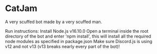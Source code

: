 # CatJam
A very scuffed bot made by a very scuffed man.

Run instructions:
Install Node.js v16.10.0
Open a terminal inside the root directory of the bot and enter 'npm install', this will install all the required node modules as specified in package.json
Make sure Discord.js is using v12 and not v13 (v13 breaks nearly every part of the bot)!
